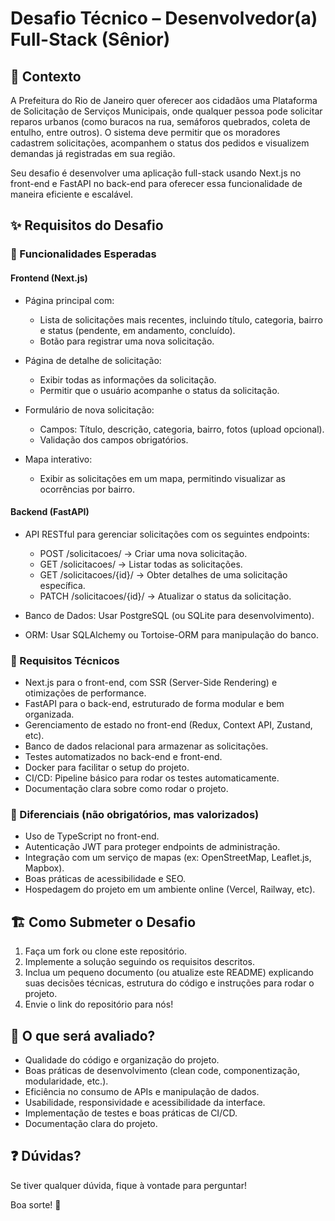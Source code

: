 # Desafio Técnico – Desenvolvedor(a) Full-Stack (Sênior)

## 📌 Contexto

A Prefeitura do Rio de Janeiro quer oferecer aos cidadãos uma Plataforma de Solicitação de Serviços Municipais, onde qualquer pessoa pode solicitar reparos urbanos (como buracos na rua, semáforos quebrados, coleta de entulho, entre outros). O sistema deve permitir que os moradores cadastrem solicitações, acompanhem o status dos pedidos e visualizem demandas já registradas em sua região.

Seu desafio é desenvolver uma aplicação full-stack usando Next.js no front-end e FastAPI no back-end para oferecer essa funcionalidade de maneira eficiente e escalável.

## ✨ Requisitos do Desafio

### 🔹 Funcionalidades Esperadas

#### Frontend (Next.js)

- Página principal com:
    - Lista de solicitações mais recentes, incluindo título, categoria, bairro e status (pendente, em andamento, concluído).
    - Botão para registrar uma nova solicitação.

- Página de detalhe de solicitação:
    - Exibir todas as informações da solicitação.
    - Permitir que o usuário acompanhe o status da solicitação.

- Formulário de nova solicitação:
    - Campos: Título, descrição, categoria, bairro, fotos (upload opcional).
    - Validação dos campos obrigatórios.

- Mapa interativo:
    - Exibir as solicitações em um mapa, permitindo visualizar as ocorrências por bairro.

#### Backend (FastAPI)

- API RESTful para gerenciar solicitações com os seguintes endpoints:
    - POST /solicitacoes/ → Criar uma nova solicitação.
    - GET /solicitacoes/ → Listar todas as solicitações.
    - GET /solicitacoes/{id}/ → Obter detalhes de uma solicitação específica.
    - PATCH /solicitacoes/{id}/ → Atualizar o status da solicitação.

- Banco de Dados: Usar PostgreSQL (ou SQLite para desenvolvimento).
- ORM: Usar SQLAlchemy ou Tortoise-ORM para manipulação do banco.

### 🔹 Requisitos Técnicos

- Next.js para o front-end, com SSR (Server-Side Rendering) e otimizações de performance.
- FastAPI para o back-end, estruturado de forma modular e bem organizada.
- Gerenciamento de estado no front-end (Redux, Context API, Zustand, etc).
- Banco de dados relacional para armazenar as solicitações.
- Testes automatizados no back-end e front-end.
- Docker para facilitar o setup do projeto.
- CI/CD: Pipeline básico para rodar os testes automaticamente.
- Documentação clara sobre como rodar o projeto.

### 🔹 Diferenciais (não obrigatórios, mas valorizados)

- Uso de TypeScript no front-end.
- Autenticação JWT para proteger endpoints de administração.
- Integração com um serviço de mapas (ex: OpenStreetMap, Leaflet.js, Mapbox).
- Boas práticas de acessibilidade e SEO.
- Hospedagem do projeto em um ambiente online (Vercel, Railway, etc).

## 🏗️ Como Submeter o Desafio

1. Faça um fork ou clone este repositório.
2. Implemente a solução seguindo os requisitos descritos.
3. Inclua um pequeno documento (ou atualize este README) explicando suas decisões técnicas, estrutura do código e instruções para rodar o projeto.
4. Envie o link do repositório para nós!

## 📖 O que será avaliado?
- Qualidade do código e organização do projeto.
- Boas práticas de desenvolvimento (clean code, componentização, modularidade, etc.).
- Eficiência no consumo de APIs e manipulação de dados.
- Usabilidade, responsividade e acessibilidade da interface.
- Implementação de testes e boas práticas de CI/CD.
- Documentação clara do projeto.

## ❓ Dúvidas?

Se tiver qualquer dúvida, fique à vontade para perguntar!

Boa sorte! 🚀